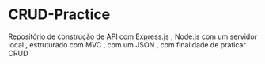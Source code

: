 # CRUD-Practice
Repositório de construção de API com Express.js , Node.js  com um servidor local  , estruturado com MVC , com um JSON , com finalidade de praticar CRUD
